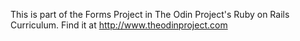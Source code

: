 This is part of the Forms Project in The Odin Project's Ruby on Rails Curriculum. 
Find it at http://www.theodinproject.com